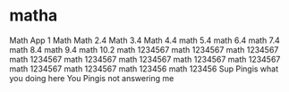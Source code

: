 # matha
Math App 1
Math
Math 2.4
Math 3.4
Math 4.4
math 5.4
math 6.4
math 7.4
math 8.4
math 9.4
math 10.2
math 1234567
math 1234567
math 1234567
math 1234567
math 1234567
math 1234567
math 1234567
math 1234567
math 1234567
math 1234567
math 123456
math 123456
Sup Pingis what you doing here
You Pingis not answering me 
